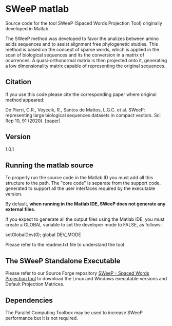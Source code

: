 # SWeeP matlab
Source code for the tool SWeeP (Spaced Words Projection Tool) originally developed in Matlab.

The SWeeP method was developed to favor the analizes between amino acids sequences and to assist alignment free phylogenetic studies. This method is based on the concept of sparse words, which is applied in the scan of biological sequences and its the conversion in a  matrix of ocurrences. A quasi-orthonormal matrix is then projected onto it, generating a low dimensionality matrix capable of representing the original sequences.


## Citation
If you use this code please cite the corresponding paper where original method appeared:

De Pierri, C.R., Voyceik, R., Santos de Mattos, L.G.C. et al. SWeeP: representing large biological sequences datasets in compact vectors. Sci Rep 10, 91 (2020). <a href="https://doi.org/10.1038/s41598-019-55627-4">[paper]</a>


## Version
1.0.1


## Running the matlab source
To properly run the source code in the Matlab ID you must add all this structure to the path.
The "core code" is separate from the support code, generated to support all the user interfaces required by the executable version.

By default, **when running in the Matlab IDE, SWeeP does not generate any external files.**

If you expect to generate all the output files using the Matlab IDE, you must create a GLOBAL variable to set the developer mode to FALSE, as follows:

setGlobalDev(0);
global DEV_MODE

Please refer to the readme.txt file to understand the tool


## The SWeeP Standalone Executable
Please refer to our Source Forge repository <a href="https://sourceforge.net/projects/spacedwordsprojection/">SWeeP - Spaced Words Projection tool</a> to download the Linux and Windows executable versions and Default Projection Matrices.


## Dependencies
The Parallel Computing Toolbox may be used to increase SWeeP performance but it is not required.
